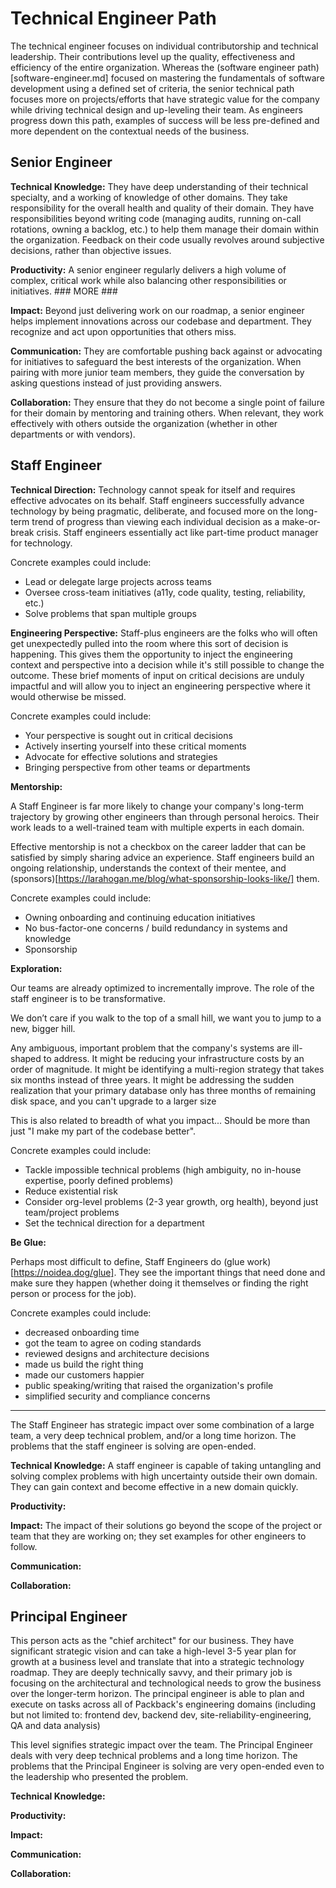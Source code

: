 # Technical Engineer Path

The technical engineer focuses on individual contributorship and technical leadership. Their contributions level up the quality, effectiveness and efficiency of the entire organization. Whereas the (software engineer path)[software-engineer.md] focused on mastering the fundamentals of software development using a defined set of criteria, the senior technical path focuses more on projects/efforts that have strategic value for the company while driving technical design and up-leveling their team. As engineers progress down this path, examples of success will be less pre-defined and more dependent on the contextual needs of the business.

## Senior Engineer

**Technical Knowledge:** They have deep understanding of their technical specialty, and a working of knowledge of other domains. They take responsibility for the overall health and quality of their domain. They have responsibilities beyond writing code (managing audits, running on-call rotations, owning a backlog, etc.) to help them manage their domain within the organization. Feedback on their code usually revolves around subjective decisions, rather than objective issues.

**Productivity:** A senior engineer regularly delivers a high volume of complex, critical work while also balancing other responsibilities or initiatives. ### MORE ###

**Impact:** Beyond just delivering work on our roadmap, a senior engineer helps implement innovations across our codebase and department. They recognize and act upon opportunities that others miss.

**Communication:** They are comfortable pushing back against or advocating for initiatives to safeguard the best interests of the organization. When pairing with more junior team members, they guide the conversation by asking questions instead of just providing answers.

**Collaboration:** They ensure that they do not become a single point of failure for their domain by mentoring and training others. When relevant, they work effectively with others outside the organization (whether in other departments or with vendors).

## Staff Engineer

**Technical Direction:** Technology cannot speak for itself and requires effective advocates on its behalf. Staff engineers successfully advance technology by being pragmatic, deliberate, and focused more on the long-term trend of progress than viewing each individual decision as a make-or-break crisis. Staff engineers essentially act like part-time product manager for technology.

Concrete examples could include:

- Lead or delegate large projects across teams
- Oversee cross-team initiatives (a11y, code quality, testing, reliability, etc.)
- Solve problems that span multiple groups

**Engineering Perspective:** Staff-plus engineers are the folks who will often get unexpectedly pulled into the room where this sort of decision is happening. This gives them the opportunity to inject the engineering context and perspective into a decision while it's still possible to change the outcome. These brief moments of input on critical decisions are unduly impactful and will allow you to inject an engineering perspective where it would otherwise be missed.

Concrete examples could include:

- Your perspective is sought out in critical decisions
- Actively inserting yourself into these critical moments
- Advocate for effective solutions and strategies
- Bringing perspective from other teams or departments

**Mentorship:**

A Staff Engineer is far more likely to change your company's long-term trajectory by growing other engineers than through personal heroics. Their work leads to a well-trained team with multiple experts in each domain.

Effective mentorship is not a checkbox on the career ladder that can be satisfied by simply sharing advice an experience. Staff engineers build an ongoing relationship, understands the context of their mentee, and (sponsors)[https://larahogan.me/blog/what-sponsorship-looks-like/] them.

Concrete examples could include:

- Owning onboarding and continuing education initiatives
- No bus-factor-one concerns / build redundancy in systems and knowledge
- Sponsorship

**Exploration:**

Our teams are already optimized to incrementally improve. The role of the staff engineer is to be transformative.

We don’t care if you walk to the top of a small hill, we want you to jump to a new, bigger hill.

Any ambiguous, important problem that the company's systems are ill-shaped to address. It might be reducing your infrastructure costs by an order of magnitude. It might be identifying a multi-region strategy that takes six months instead of three years. It might be addressing the sudden realization that your primary database only has three months of remaining disk space, and you can't upgrade to a larger size

This is also related to breadth of what you impact... Should be more than just "I make my part of the codebase better".

Concrete examples could include:

- Tackle impossible technical problems (high ambiguity, no in-house expertise, poorly defined problems)
- Reduce existential risk
- Consider org-level problems (2-3 year growth, org health), beyond just team/project problems
- Set the technical direction for a department

**Be Glue:**

Perhaps most difficult to define, Staff Engineers do (glue work)[https://noidea.dog/glue]. They see the important things that need done and make sure they happen (whether doing it themselves or finding the right person or process for the job).

Concrete examples could include:

- decreased onboarding time
- got the team to agree on coding standards
- reviewed designs and architecture decisions
- made us build the right thing
- made our customers happier
- public speaking/writing that raised the organization's profile
- simplified security and compliance concerns


---

The Staff Engineer has strategic impact over some combination of a large team, a very deep technical problem, and/or a long time horizon. The problems that the staff engineer is solving are open-ended.

**Technical Knowledge:** A staff engineer is capable of taking untangling and solving complex problems with high uncertainty outside their own domain. They can gain context and become effective in a new domain quickly.

**Productivity:**

**Impact:** The impact of their solutions go beyond the scope of the project or team that they are working on; they set examples for other engineers to follow.

**Communication:**

**Collaboration:**

## Principal Engineer

This person acts as the "chief architect" for our business. They have significant strategic vision and can take a high-level 3-5 year plan for growth at a business level and translate that into a strategic technology roadmap. They are deeply technically savvy, and their primary job is focusing on the architectural and technological needs to grow the business over the longer-term horizon. The principal engineer is able to plan and execute on tasks across all of Packback's engineering domains (including but not limited to: frontend dev, backend dev, site-reliability-engineering, QA and data analysis)

This level signifies strategic impact over the team. The Principal Engineer deals with very deep technical problems and a long time horizon. The problems that the Principal Engineer is solving are very open-ended even to the leadership who presented the problem.

**Technical Knowledge:**

**Productivity:**

**Impact:**

**Communication:**

**Collaboration:**
